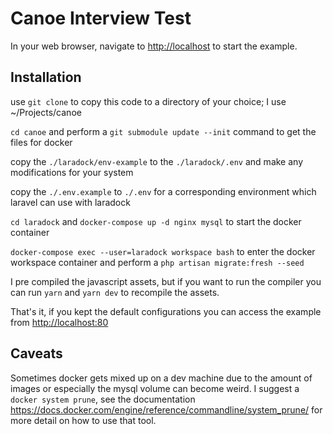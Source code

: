 # Canoe Interview Test

In your web browser, navigate to <http://localhost> to start the example.

## Installation

use `git clone` to copy this code to a directory of your choice; I use ~/Projects/canoe

`cd canoe` and perform a `git submodule update --init` command to get the files for docker

copy the `./laradock/env-example` to the `./laradock/.env` and make any modifications for your system
 
copy the `./.env.example` to `./.env` for a corresponding environment which laravel can use with laradock

`cd laradock` and `docker-compose up -d nginx mysql` to start the docker container 

`docker-compose exec --user=laradock workspace bash` to enter the docker workspace container and perform a 
`php artisan migrate:fresh --seed`

I pre compiled the javascript assets, but if you want to run the compiler you can run 
`yarn` and `yarn dev` to recompile the assets.

That's it, if you kept the default configurations you can access the example from <http://localhost:80>

## Caveats

Sometimes docker gets mixed up on a dev machine due to the amount of images or especially the mysql volume can become weird.
I suggest a `docker system prune`, see the documentation <https://docs.docker.com/engine/reference/commandline/system_prune/> 
for more detail on how to use that tool. 
